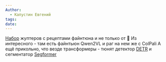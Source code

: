 ```yaml
---
Author:
  - Капустин Евгений
tags: 
date:
---
```


[Набор](https://huggingface.co/learn/cookbook/index) жуптеров с рецептами файнтюна и не только от 🤗
Из интересного - там есть файнтьюн Qwen2VL и раг на нем же с ColPali
А ещё прикольно, что везде трансформеры - тюнят детектор [DETR](https://huggingface.co/learn/cookbook/fine_tuning_detr_custom_dataset) и сегментатор [Segformer](https://huggingface.co/learn/cookbook/semantic_segmentation_fine_tuning_inference)
